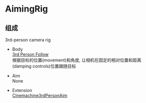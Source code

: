 ﻿AimingRig
=
组成
-
3rd-person camera rig  
+ Body  
  [3rd Person Follow](3rdPersonFollow.md)  
  根据目标的位置(movement)和角度, 让相机在固定的相对位置和距离(damping controls)位置跟随目标
    
+ Aim  
  None  
  
+ Extension  
  [Cinemachine3rdPersonAim](Cinemachine3rdPersonAim.md)  

  

